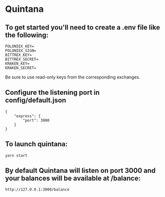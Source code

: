 # Quintana

## To get started you'll need to create a .env file like the following:
```
POLONIEX_KEY=
POLONIEX_SIGN=
BITTREX_KEY=
BITTREX_SECRET=
KRAKEN_KEY=
KRAKEN_SECRET=
```
Be sure to use read-only keys from the corresponding exchanges.

## Configure the listening port in config/default.json
```
{
    "express": {
        "port": 3000
    }
}
```

## To launch quintana:
```
yarn start
```

## By default Quintana will listen on port 3000 and your balances will be available at /balance:
```
http://127.0.0.1:3000/balance
```
